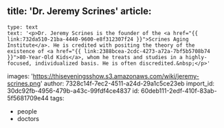 title: 'Dr. Jeremy Scrines'
article:
  -
    type: text
    text: '<p>Dr. Jeremy Scrines is the founder of the <a href="{{ link:732da510-21ba-4440-9600-e8f312307f24 }}">Scrines Aging Institute</a>. He is credited with positing the theory of the existence of <a href="{{ link:2388bcea-2cdc-4273-a72a-7bf5b5708b74 }}">80-Year-Old Kids</a>, whom he treats and studies in a highly-focused, individualized basis. He is often discredited.&nbsp;</p>'
images: 'https://thiseveningsshow.s3.amazonaws.com/wiki/jeremy-scrines.png'
author: 7328c14f-7ec2-4511-a24d-29a1c5ce23eb
import_id: 30dc92fb-4956-479b-a43c-99fdf4ce4837
id: 60deb111-2edf-410f-83ab-5f5681709e44
tags:
  - people
  - doctors
